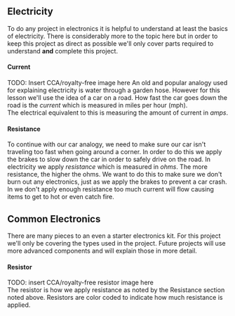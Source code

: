 ## Electricity
To do any project in electronics it is helpful to understand at least the basics of electricity.  There is considerably more to the topic here but in order to keep this project as direct as possible we'll only cover parts required to understand **and** complete this project.

#### Current

TODO:  Insert CCA/royalty-free image here
An old and popular analogy used for explaining electricity is water through a garden hose.  However for this lesson we'll use the idea of a car on a road.  How fast the car goes down the road is the *current* which is measured in miles per hour (mph).  
The electrical equivalent to this is measuring the amount of current in *amps*.  

#### Resistance
To continue with our car analogy, we need to make sure our car isn't traveling too fast when going around a corner.  In order to do this we apply the brakes to slow down the car in order to safely drive on the road.  In electricity we apply *resistance* which is measured in *ohms*.  The more resistance, the higher the ohms.  We want to do this to make sure we don't burn out any electronics, just as we apply the brakes to prevent a car crash.  In we don't apply enough resistance too much current will flow causing items to get to hot or even catch fire.

## Common Electronics
There are many pieces to an even a starter electronics kit.  For this project we'll only be covering the types used in the project.  Future projects will use more advanced components and will explain those in more detail.

#### Resistor
TODO:  insert CCA/royalty-free resistor image here  
The resistor is how we apply resistance as noted by the Resistance section noted above.  Resistors are color coded to indicate how much resistance is applied.  
